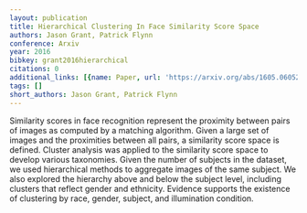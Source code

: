 ```yaml
---
layout: publication
title: Hierarchical Clustering In Face Similarity Score Space
authors: Jason Grant, Patrick Flynn
conference: Arxiv
year: 2016
bibkey: grant2016hierarchical
citations: 0
additional_links: [{name: Paper, url: 'https://arxiv.org/abs/1605.06052'}]
tags: []
short_authors: Jason Grant, Patrick Flynn
---
```

Similarity scores in face recognition represent the proximity between pairs
of images as computed by a matching algorithm. Given a large set of images and
the proximities between all pairs, a similarity score space is defined. Cluster
analysis was applied to the similarity score space to develop various
taxonomies. Given the number of subjects in the dataset, we used hierarchical
methods to aggregate images of the same subject. We also explored the hierarchy
above and below the subject level, including clusters that reflect gender and
ethnicity. Evidence supports the existence of clustering by race, gender,
subject, and illumination condition.
